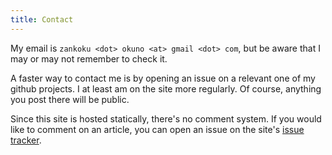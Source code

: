 ```yaml
---
title: Contact
---
```


My email is `zankoku <dot> okuno <at> gmail <dot> com`, but be aware that I may or may not remember to check it.

A faster way to contact me is by opening an issue on a relevant one of my github projects. I at least am on the site more regularly. Of course, anything you post there will be public.

Since this site is hosted statically, there's no comment system. If you would like to comment on an article, you can open an issue on the site's [issue tracker](https://github.com/Zankoku-Okuno/zankoku-okuno.github.io/issues).

